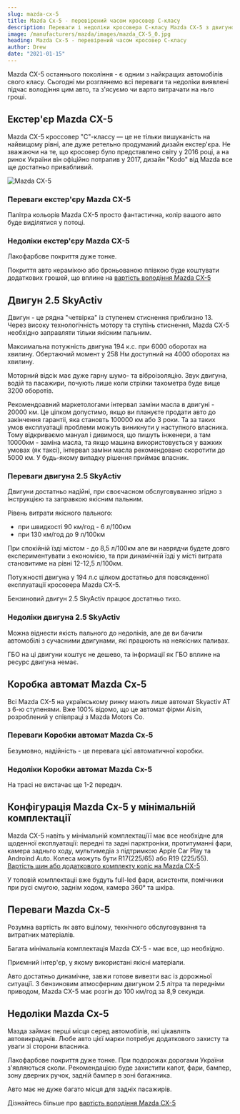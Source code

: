 ```yaml
---
slug: mazda-cx-5
title: Mazda Cx-5 - перевірений часом кросовер С-класу
description: Переваги і недоліки кросовера С-класу Mazda CX-5 з двигуном 2.5л SkyActiv на дорогах України
image: /manufacturers/mazda/images/mazda_CX-5_0.jpg
heading: Mazda Cx-5 - перевірений часом кросовер С-класу
author: Drew 
date: "2021-01-15"
---
```

Mazda CX-5 останнього покоління - є одним з найкращих автомобілів свого класу. Сьогодні ми розглянемо всі переваги та недоліки виявлені підчас володіння цим авто, та з'ясуємо чи варто витрачати на ньго гроші.<!-- sep -->




## Екстер'єр Mazda CX-5

Mazda CX-5 кроссовер "С"-классу — це не тільки вишуканість на найвищому рівні, але дуже ретельно продуманий дизайн екстер'єра. Не зважаючи на те, що кросовер було представлено світу у 2016 році, а на ринок України він офіційно потрапив у 2017, дизайн "Kodo" від Mazda все ще достатньо привабливий.

![Mazda CX-5](/manufacturers/mazda/images/mazda_CX-5_1.jpg)

### Переваги екстер'єру Mazda CX-5

Палітра кольорів Mazda CX-5 просто фантастична, колір вашого авто буде виділятися у потоці.

### Недоліки екстер'єру Mazda CX-5

Лакофарбове покриття дуже тонке.

Покриття авто керамікою або броньованою плівкою буде коштувати додаткових грошей, що вплине на [вартість володіння Mazda CX-5](/mazda/CX-5)

## Двигун 2.5 SkyActiv

Двигун - це рядна "четвірка" із ступенем стиснення приблизно 13. Через високу технологічність мотору та ступінь стиснення, Mazda CX-5 необхідно заправляти тільки якісним пальним.

Максимальна потужність двигуна 194 к.с. при 6000 оборотах на хвилину. Обертаючий момент у 258 Нм доступний на 4000 оборотах на хвилину. 

Моторний відсік має дуже гарну шумо- та віброізоляцію. Звук двигуна, водій та пасажири, почують лише коли стрілки тахометра буде вище 3200 оборотів. 

Рекомендоавний маркетологами інтервал заміни масла в двигуні - 20000 км. Це цілком допустимо, якщо ви плануєте продати авто до закінчення гарантіі, яка становть 100000 км або 3 роки. Та за таких умов експлуатаціі проблеми можуть виникнути у наступного власника. Тому відкриваємо мануал і дивимося, що пишуть інженери, а там 10000км - заміна масла, та якщо машина використовується у важких умовах (як таксі), інтервал заміни масла рекомендовано скоротити до 5000 км. У будь-якому випадку рішення приймає власник. 

### Переваги двигуна 2.5 SkyActiv

Двигуни достатньо надійні, при своєчасном обслуговуванню згідно з інструкцією та заправкою якісним пальним. 

Рівень витрати якісного пального:

* при швидкості 90 км/год - 6 л/100км
* при 130 км/год до 9 л/100км 

При спокійній їзді містом - до 8,5 л/100км 
але ви наврядчи будете довго експериментувати з економією, та при динамічній їзді у місті витрата становитиме на рівні 12-12,5 л/100км.

Потужності двигуна у 194 л.с цілком достатньо для повсякденної експлуатації кросовера Mazda CX-5.

Бензиновий двигун 2.5 SkyActiv працює достатньо тихо.

### Недоліки двигуна 2.5 SkyActiv

Можна віднести якість пального до недоліків, але де ви бачили автомобілі з сучасними двигунами, які працюють на неякісних паливах.

ГБО на ці двигуни коштує не дешево, та інформації як ГБО вплине на ресурс двигуна немає.

## Коробка автомат Mazda Cx-5

Всі Mazda CX-5 на українському ринку мають лише автомат Skyactiv AT з 6-ю ступенями. Вже 100% відомо, що це автомат фірми Aisin, розроблений у співпраці з Mazda Motors Co.

### Переваги Коробки автомат Mazda Cx-5

Безумовно, надійність - це перевага цієї автоматичної коробки.

### Недоліки Коробки автомат Mazda Cx-5

На трасі не вистачає ще 1-2 передач.

## Конфігурація Mazda Cx-5 у мінімальній комплектації

Mazda CX-5 навіть у мінімальній комплектаціїї має все необхідне для щоденної експлуатації: передні та задні парктроніки, протитуманні фари, камера задньго ходу, мультимедіа з підтримкою Apple Car Play та Androind Auto.
Колеса можуть бути R17(225/65) або R19 (225/55). [Вартість шин або додаткового комплекту коліс на Mazda CX-5](/mazda/CX-5)

У топовій комплектаціі вже будуть full-led фари, асистенти, помічники при русі смугою, заднім ходом, камера 360° та шкіра.

## Переваги Mazda Cx-5

Розумна вартість як авто вцілому, технічного обслуговування та витратних матеріалів. 

Багата мінімальніа комплектація Mazda CX-5 - має все, що необхідно. 

Приємний інтер'єр, у якому використані якісні матеріали.

Авто достатньо динамічне, завжи готове вивезти вас із дорожньої ситуації. З бензиновим атмосферним двигуном 2.5 літра та передніми приводом, Mazda CX-5 має розгін до 100 км/год за 8,9 секунди. 

## Недоліки Mazda Cx-5

Мазда займає перші місця серед автомобілів, які цікавлять автовикрадачів. Любе авто цієї марки потребує додаткового захисту та уваги зі сторони власника.

Лакофарбове покриття дуже тонке.
При подорожах дорогами України з'являються сколи. Рекомендацією буде захистити капот, фари, бампер, зону дверних ручок, задній бампер в зоні багажника.

Авто має не дуже багато місця для задніх пасажирів.

Дізнайтесь більше про [вартість володіння Mazda CX-5](/mazda/CX-5)
